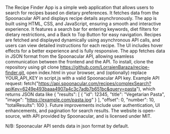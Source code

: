 The Recipe Finder App is a simple web application that allows users to search for recipes based on dietary preferences. It fetches data from the Spoonacular API and displays recipe details asynchronously. The app is built using HTML, CSS, and JavaScript, ensuring a smooth and interactive experience. It features a search bar for entering keywords, diet filters for dietary restrictions, and a Back to Top Button for easy navigation. Recipes are fetched and displayed dynamically using asynchronous API calls, and users can view detailed instructions for each recipe. The UI includes hover effects for a better experience and is fully responsive. The app fetches data in JSON format from the Spoonacular API, allowing seamless communication between the frontend and the API. To install, clone the repository using git clone https://github.com/LorraienBaraza/recipe-finder.git, open index.html in your browser, and (optionally) replace YOUR_API_KEY in script.js with a valid Spoonacular API key. Example API request: fetch("https://api.spoonacular.com/recipes/complexSearch?apiKey=6249e493baaa4907a4c3c7adb7b651bc&query=pasta"), which returns JSON data like { "results": [ { "id": 12345, "title": "Vegetarian Pasta", "image": "https://example.com/pasta.jpg" } ], "offset": 0, "number": 10, "totalResults": 100 }. Future improvements include user authentication, UI enhancements, and pagination for search results. The website is open-source, with API provided by Spoonacular, and is licensed under MIT. 

N/B: Spoonacular API sends data in json format by default.